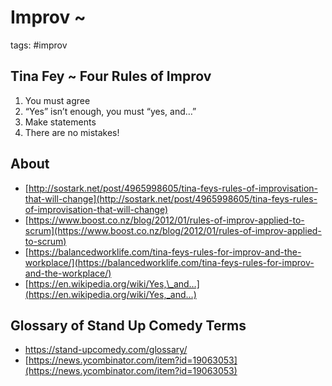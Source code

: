 # Improv ~

tags: #improv

## Tina Fey ~ Four Rules of Improv

1.  You must agree
2.  “Yes” isn’t enough, you must “yes, and…”
3.  Make statements
4.  There are no mistakes!

## About

* [http://sostark.net/post/4965998605/tina-feys-rules-of-improvisation-that-will-change](http://sostark.net/post/4965998605/tina-feys-rules-of-improvisation-that-will-change)
* [https://www.boost.co.nz/blog/2012/01/rules-of-improv-applied-to-scrum](https://www.boost.co.nz/blog/2012/01/rules-of-improv-applied-to-scrum)
* [https://balancedworklife.com/tina-feys-rules-for-improv-and-the-workplace/](https://balancedworklife.com/tina-feys-rules-for-improv-and-the-workplace/)
* [https://en.wikipedia.org/wiki/Yes,\_and…](https://en.wikipedia.org/wiki/Yes,_and…)

## Glossary of Stand Up Comedy Terms

* https://stand-upcomedy.com/glossary/
* [https://news.ycombinator.com/item?id=19063053](https://news.ycombinator.com/item?id=19063053)

